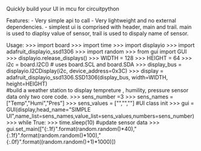 Quickly build your UI in mcu for circuitpython

Features:
    - Very simple api to call
    - Very lightweight and no external dependencies.
    - simplest ui is comprised with header, main and trail.  main is used to diaplsy value of sensor, trail is used to dispaly name of sensor.

Usage:
    >>> import board
    >>> import time
    >>> import displayio
    >>> import adafruit_displayio_ssd1306
    >>> import random
    >>> from gui import GUI
    >>> displayio.release_displays()
    >>> WIDTH = 128
    >>> HEIGHT = 64
    >>> i2c = board.I2C()  # uses board.SCL and board.SDA
    >>> display_bus = displayio.I2CDisplay(i2c, device_address=0x3C)
    >>> display = adafruit_displayio_ssd1306.SSD1306(display_bus, width=WIDTH, height=HEIGHT)  
        #build a weather station to display tempreture , humility, pressure sensor data only two core code.
    >>> sens_number =3
    >>> sens_names = ["Temp","Humi","Pres"]
    >>> sens_values = ["","",""]
        #UI class init
    >>> gui = GUI(display,head_name="SIMPLE UI",name_list=sens_names,value_list=sens_values,numbers=sens_number)
    >>> while True:
    >>>    time.sleep(10)
           #update sensor data
    >>>    gui.set_main(["{:.1f}".format(random.random()*40),"{:.1f}".format(random.random()*100),"{:.0f}".format((random.random()+1)*1000)])
    
